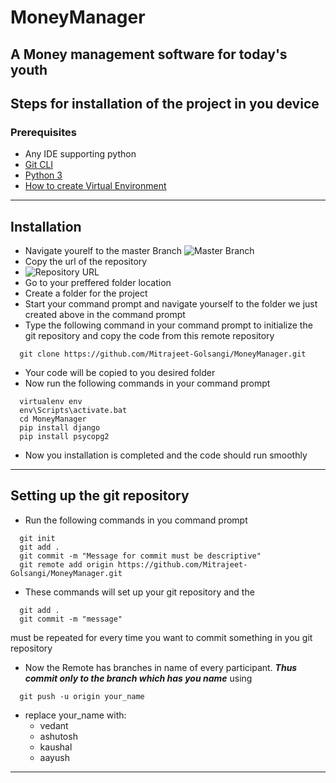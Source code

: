# MoneyManager
A Money management software for today's youth
---
## Steps for installation of the project in you device

### Prerequisites
- Any IDE supporting python 
- [Git CLI](https://www.atlassian.com/git/tutorials/install-git)
- [Python 3](https://www.python.org/downloads/)
- [How to create Virtual Environment](https://docs.python.org/3/library/venv.html)

---
## Installation
- Navigate yourelf to the master Branch
![Master Branch](https://github.com/Mitrajeet-Golsangi/MoneyManager/blob/master/Git%20README/Picture1.png?raw=true)
- Copy the url of the repository
- ![Repository URL](https://github.com/Mitrajeet-Golsangi/MoneyManager/blob/master/Git%20README/Picture2.png?raw=true)
- Go to your preffered folder location
- Create a folder for the project
- Start your command prompt and navigate yourself to the folder we just created above in the command prompt
- Type the following command in your command prompt to initialize the git repository and copy the code from this remote repository
```git
  git clone https://github.com/Mitrajeet-Golsangi/MoneyManager.git
```
- Your code will be copied to you desired folder
- Now run the following commands in your command prompt
```
  virtualenv env
  env\Scripts\activate.bat
  cd MoneyManager
  pip install django
  pip install psycopg2
```
- Now you installation is completed and the code should run smoothly
---
## Setting up the git repository
- Run the following commands in you command prompt
```
  git init
  git add .
  git commit -m "Message for commit must be descriptive"
  git remote add origin https://github.com/Mitrajeet-Golsangi/MoneyManager.git
```
- These commands will set up your git repository and the
```
  git add .
  git commit -m "message"
```
must be repeated for every time you want to commit something in you git repository
- Now the Remote has branches in name of every participant. _**Thus commit only to the branch which has you name**_ using 
```
  git push -u origin your_name
```
- replace your_name with:
  - vedant
  - ashutosh
  - kaushal
  - aayush
---
